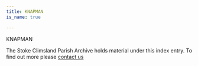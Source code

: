 ```yaml
---
title: KNAPMAN
is_name: true

---
```


KNAPMAN


The Stoke Climsland Parish Archive holds material under this index entry. To find out more please [contact us](/contact/)
